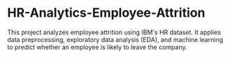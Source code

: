 # HR-Analytics-Employee-Attrition
This project analyzes employee attrition using IBM's HR dataset. It applies data preprocessing, exploratory data analysis (EDA), and machine learning to predict whether an employee is likely to leave the company.
